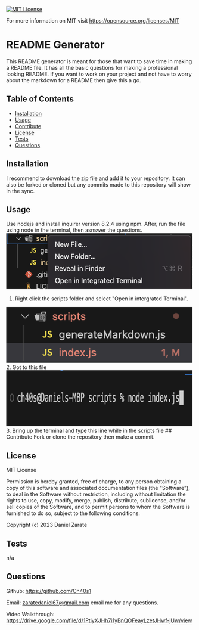 [![MIT License](https://img.shields.io/badge/License-MIT-blue.svg)](https://opensource.org/licenses/MIT)

For more information on MIT visit https://opensource.org/licenses/MIT

# README Generator
This README generator is meant for those that want to save time in making a README file. It has all the basic questions for making a professional looking README. If you want to work on your project and not have to worry about the markdown for a README then give this a go.
  
## Table of Contents
* [Installation](#installation)
* [Usage](#usage)
* [Contribute](#contribute)
* [License](#license)
* [Tests](#tests)
* [Questions](#questions)
  
## Installation
I recommend to download the zip file and add it to your repository. It can also be forked or cloned but any commits made to this repository will show in the sync.
  
## Usage
Use nodejs and install inquirer version 8.2.4 using npm. After, run the file using node in the terminal, then asnswer the questions.  
<img src="./images/intergrated terminal.png" alt="File Sysytem" width="500" height="150">  
1. Right click the scripts folder and select "Open in intergrated Terminal".  
<img src="./images/filelocation.png" alt="Script file" width="500" height="150">  
2. Got to this file  
<img src="./images/nodescript.png" alt="Code line" width="500" height="150">  
3. Bring up the terminal and type this line while in the scripts file  
## Contribute
Fork or clone the repository then make a commit.
  
## License

MIT License

Permission is hereby granted, free of charge, to any person obtaining a copy
of this software and associated documentation files (the "Software"), to deal
in the Software without restriction, including without limitation the rights
to use, copy, modify, merge, publish, distribute, sublicense, and/or sell
copies of the Software, and to permit persons to whom the Software is
furnished to do so, subject to the following conditions:

Copyright (c) 2023 Daniel Zarate
  
## Tests
n/a 

## Questions 
Github: https://github.com/Ch40s1

Email: zaratedaniel67@gmail.com email me for any questions.

Video Walkthrough: https://drive.google.com/file/d/1PtiyXJHh7i1yBnQOFeayLzetJHwf-jUw/view